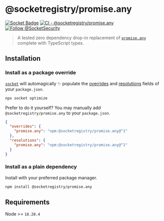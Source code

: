# @socketregistry/promise.any

[![Socket Badge](https://socket.dev/api/badge/npm/package/@socketregistry/promise.any)](https://socket.dev/npm/package/@socketregistry/promise.any)
[![CI - @socketregistry/promise.any](https://github.com/SocketDev/socket-registry-js/actions/workflows/test.yml/badge.svg)](https://github.com/SocketDev/socket-registry-js/actions/workflows/test.yml)
[![Follow @SocketSecurity](https://img.shields.io/twitter/follow/SocketSecurity?style=social)](https://twitter.com/SocketSecurity)

> A tested zero dependency drop-in replacement of
> [`promise.any`](https://socket.dev/npm/package/promise.any) complete with
> TypeScript types.

## Installation

### Install as a package override

[`socket`](https://socket.dev/npm/package/socket) will automagically :sparkles:
populate the
[overrides](https://docs.npmjs.com/cli/v9/configuring-npm/package-json#overrides)
and [resolutions](https://yarnpkg.com/configuration/manifest#resolutions) fields
of your `package.json`.

```sh
npx socket optimize
```

Prefer to do it yourself? You may manually add `@socketregistry/promise.any` to
your `package.json`.

```json
{
  "overrides": {
    "promise.any": "npm:@socketregistry/promise.any@^1"
  },
  "resolutions": {
    "promise.any": "npm:@socketregistry/promise.any@^1"
  }
}
```

### Install as a plain dependency

Install with your preferred package manager.

```sh
npm install @socketregistry/promise.any
```

## Requirements

Node >= `18.20.4`
